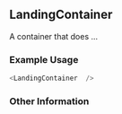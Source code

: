 ## LandingContainer
A container that does ...

### Example Usage

```js
<LandingContainer  />
```


### Other Information
